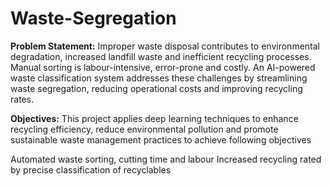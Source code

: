 # Waste-Segregation
**Problem Statement:**
Improper waste disposal contributes to environmental degradation, increased landfill waste and inefficient recycling processes. Manual sorting is labour-intensive, error-prone and costly. An AI-powered waste classification system addresses these challenges by streamlining waste segregation, reducing operational costs and improving recycling rates.

**Objectives:**
This project applies deep learning techniques to enhance recycling efficiency, reduce environmental pollution and promote sustainable waste management practices to achieve following objectives

Automated waste sorting, cutting time and labour
Increased recycling rated by precise classification of recyclables
